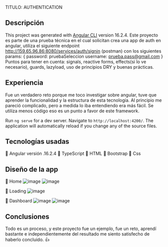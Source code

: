 TITULO: AUTHENTICATION
## Descripción

This project was generated with [Angular CLI](https://github.com/angular/angular-cli) version 16.2.4.
Este proyecto es parte de una prueba técnica en el cual solicitan crea una app de auth en angular, utiliza el siguiente endpoint http://159.65.96.86:8080/services/auth/signin (postman)
con los siguientes params: 
{
    password: pruebaSeleccion 
    username: prueba.pass@gmail.com
}
 Puntos para tener en cuenta: signals, reactive forms, effects(si lo ve necesario), guards, lazyload, uso de principios DRY y buenas prácticas.

## Experiencia
Fue un verdadero reto porque me toco investigar sobre angular, tuve que aprender la funcionalidad y la estructura de esta tecnología. Al principio me pareció complicado, pero a medida lo iba entendiendo era más fácil. Se utiliza menos código eso es un punto a favor de este framework.

Run `ng serve` for a dev server. Navigate to `http://localhost:4200/`. The application will automatically reload if you change any of the source files.

## Tecnologías usadas
📌 Angular versión .16.2.4
📌 TypeScript
📌 HTML
📌 Bootstrap
📌 Css


## Diseño de la app
📎 Home
![image](https://github.com/ETorresSacha/authentication/assets/122553836/af8385a6-2ca8-45f2-a080-d27b76040f21)
![image](https://github.com/ETorresSacha/authentication/assets/122553836/fe39593a-0155-4b6e-abfa-db8a000c9d0a)


📎 Loading
![image](https://github.com/ETorresSacha/authentication/assets/122553836/4d245edb-a115-4e5d-ac61-77fb6a624459)

📎 Dashboard
![image](https://github.com/ETorresSacha/authentication/assets/122553836/ef3f8474-80e8-4288-9931-86610749ba95)
![image](https://github.com/ETorresSacha/authentication/assets/122553836/2bd09e19-bf35-4574-bd8d-ca6d9ba9edfe)


## Conclusiones
Todo es un proceso, y este proyecto fue un ejemplo, fue un reto, aprendí bastante e independientemente del resultado me siento satisfecho de haberlo concluido. 👍  


